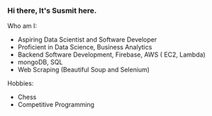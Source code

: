 ### Hi there, It's Susmit here.
Who am I:
- Aspiring Data Scientist and  Software Developer
- Proficient in Data Science, Business Analytics
- Backend Software Development, Firebase, AWS ( EC2, Lambda)
- mongoDB, SQL
- Web Scraping (Beautiful Soup and Selenium)

Hobbies:
  - Chess
  - Competitive Programming



<!--
**susmitpy/susmitpy** is a ✨ _special_ ✨ repository because its `README.md` (this file) appears on your GitHub profile.

Here are some ideas to get you started:

- 🔭 I’m currently working on ...
- 🌱 I’m currently learning ...
- 👯 I’m looking to collaborate on ...
- 🤔 I’m looking for help with ...
- 💬 Ask me about ...
- 📫 How to reach me: ...
- 😄 Pronouns: ...
- ⚡ Fun fact: ...
-->

